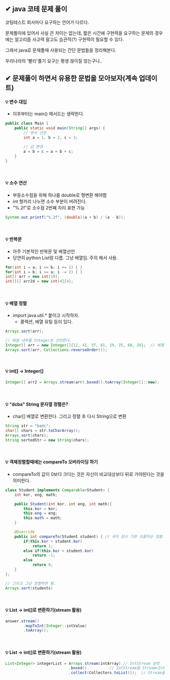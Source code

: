 


## ✔ java 코테 문제 풀이

코팅테스트 회사마다 요구하는 언어가 다르다.

문제풀이에 있어서 사실 큰 차이는 없는데, 짧은 시간에 구현력을 요구하는 문제의 경우에는 알고리즘 사고력 말고도 습관적(?) 구현력이 필요할 수 있다.

그래서 java로 문제풀때 사용되는 간단 문법들을 정리해본다.

우리나라의 '빨리'풀기 요구는 평생 끊이질 않는구나..


## ✔ 문제풀이 하면서 유용한 문법을 모아보자(계속 업데이트)

#### 💡 변수 대입
- 이후부터는 main() 메서드는 생략한다.
```java
public class Main {
    public static void main(String[] args) {
        // 변수 선언
        int a = 1, b = 2, c = 3;

        // 값 변경
        a = b = c = a + b + c;
    }
}
```

<br>

#### 💡 소수 연산
- 부동소수점을 위해 하나를 double로 형변환 해야함
- int 형끼리 나누면 소수 부분이 버려진다.
- "%.2f"로 소수점 2번쨰 자리 표현 가능
```java
System.out.printf("%.2f", (double)(a + b) / (a - b));
```

<br>


#### 💡 반복문
- 아주 기본적인 반복문 및 배열선언
- 당연히 python List랑 다름. 그냥 배열임. 주의 해서 사용.
```java
for(int i = a; i <= b; i += 2) { }
for(int i = b; i >= a; i -= 2) { }
int[] arr = new int[10];
int[][] arr2d = new int[4][4];
```

<br>

#### 💡 배열 정렬
- import java.util.* 붙이고 시작하자.
  - 콜렉션, 배열 유틸 등이 있다.
```java
Arrays.sort(arr);

// 배열 내부를 Integer로 선언한다.
Integer[] arr = new Integer[]{12, 41, 37, 81, 19, 25, 60, 20};  // 배열 내림차순은 이렇게 해야됨
Arrays.sort(arr, Collections.reverseOrder());
```

<br>

#### 💡 int[] -> Integer[]
```java
Integer[] arr2 = Arrays.stream(arr).boxed().toArray(Integer[]::new);
```

<br>

#### 💡 "dcba" String 문자열 정렬은?
- char[] 배열로 변환한다. 그리고 정렬 후 다시 String으로 변환
```java
String str = "badc";
char[] chars = str.toCharArray();
Arrays.sort(chars);
String sortedStr = new String(chars);
```

<br>

#### 💡 객체정렬할때에는 compareTo 오버라이딩 하기
- compareTo의 값이 0보다 크다는 것은 자신이 비교대상보다 뒤로 가야된다는 것을 의미한다.
```java
class Student implements Comparable<Student> {
    int kor, eng, math;

    public Student(int kor, int eng, int math){
        this.kor = kor;
        this.eng = eng;
        this.math = math;
    }

    @Override
    public int compareTo(Student student) { // 국어 점수 기준 오름차순 정렬
        if(this.kor > student.kor)
            return 1;
        else if(this.kor < student.kor)
            return -1;
        else
            return 0;
    }
};

// 그리고 그냥 정렬하면 됨.
Arrays.sort(students)
```

<br>

#### 💡 List<Integer> -> int[]로 변환하기(stream 활용)
```java
answer.stream()
        .mapToInt(Integer::intValue)
        .toArray();
```

<br>



#### 💡 List<Integer> -> int[]로 변환하기(stream 활용)
```java
List<Integer> integerList = Arrays.stream(intArray) // IntStream 생성
                            .boxed()          // IntStream을 Stream<Integer>로 변환
                            .collect(Collectors.toList());  // Stream을 List로 수집
```